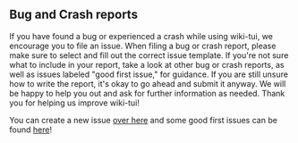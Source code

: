 ## Bug and Crash reports

If you have found a bug or experienced a crash while using wiki-tui, we encourage you to file an
issue. When filing a bug or crash report, please make sure to select and fill out
the correct issue template. If you're not sure what to include in your report, take a look at other
bug or crash reports, as well as issues labeled "good first issue," for guidance. If you are still
unsure how to write the report, it's okay to go ahead and submit it anyway. We will be happy to 
help you out and ask for further information as needed. Thank you for helping us improve wiki-tui!

You can create a new issue [over here](https://github.com/Builditluc/wiki-tui/issues/new/choose) and
some good first issues can be found
[here](https://github.com/Builditluc/wiki-tui/issues?q=is%3Aopen+label%3A%22good+first+issue%22+sort%3Aupdated-desc)!
